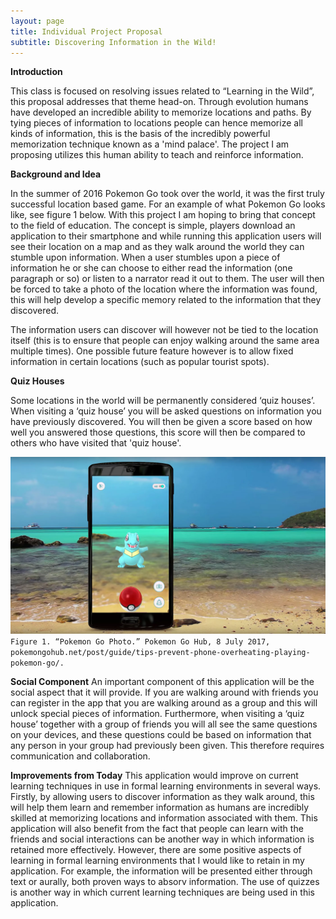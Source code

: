 ```yaml
---
layout: page
title: Individual Project Proposal
subtitle: Discovering Information in the Wild!
---
```


**Introduction**

This class is focused on resolving issues related to “Learning in the Wild”, this proposal addresses that theme head-on. Through evolution humans have developed an incredible ability to memorize locations and paths. By tying pieces of information to locations people can hence memorize all kinds of information, this is the basis of the incredibly powerful memorization technique known as a 'mind palace'. The project I am proposing utilizes this human ability to teach and reinforce information. 

**Background and Idea**

In the summer of 2016 Pokemon Go took over the world, it was the first truly successful location based game. For an example of what Pokemon Go looks like, see figure 1 below. With this project I am hoping to bring that concept to the field of education. The concept is simple, players download an application to their smartphone and while running this application users will see their location on a map and as they walk around the world they can stumble upon information. When a user stumbles upon a piece of information he or she can choose to either read the information (one paragraph or so) or listen to a narrator read it out to them. The user will then be forced to take a photo of the location where the information was found, this will help develop a specific memory related to the information that they discovered.

The information users can discover will however not be tied to the location itself (this is to ensure that people can enjoy walking around the same area multiple times). One possible future feature however is to allow fixed information in certain locations (such as popular tourist spots). 

**Quiz Houses**

Some locations in the world will be permanently considered ‘quiz houses’. When visiting a ‘quiz house’ you will be asked questions on information you have previously discovered. You will then be given a score based on how well you answered those questions, this score will then be compared to others who have visited that 'quiz house'. 

![pokemon go photo](/img/pokemon-go.png)
`Figure 1. “Pokemon Go Photo.” Pokemon Go Hub, 8 July 2017, pokemongohub.net/post/guide/tips-prevent-phone-overheating-playing-pokemon-go/.`

**Social Component**
An important component of this application will be the social aspect that it will provide. If you are walking around with friends you can register in the app that you are walking around as a group and this will unlock special pieces of information. Furthermore, when visiting a ‘quiz house’ together with a group of friends you will all see the same questions on your devices, and these questions could be based on information that any person in your group had previously been given. This therefore requires communication and collaboration. 

**Improvements from Today**
This application would improve on current learning techniques in use in formal learning environments in several ways. Firstly, by allowing users to discover information as they walk around, this will help them learn and remember information as humans are incredibly skilled at memorizing locations and information associated with them. This application will also benefit from the fact that people can learn with the friends and social interactions can be another way in which information is retained more effectively. However, there are some positive aspects of learning in formal learning environments that I would like to retain in my application. For example, the information will be presented either through text or aurally, both proven ways to absorv information. The use of quizzes is another way in which current learning techniques are being used in this application. 
